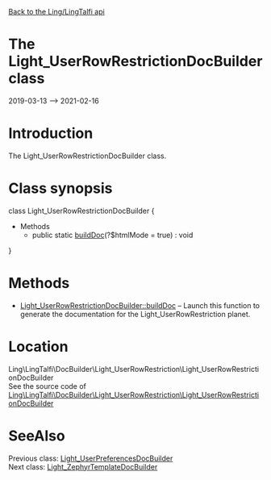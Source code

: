 [Back to the Ling/LingTalfi api](https://github.com/lingtalfi/LingTalfi/blob/master/doc/api/Ling/LingTalfi.md)



The Light_UserRowRestrictionDocBuilder class
================
2019-03-13 --> 2021-02-16






Introduction
============

The Light_UserRowRestrictionDocBuilder class.



Class synopsis
==============


class <span class="pl-k">Light_UserRowRestrictionDocBuilder</span>  {

- Methods
    - public static [buildDoc](https://github.com/lingtalfi/LingTalfi/blob/master/doc/api/Ling/LingTalfi/DocBuilder/Light_UserRowRestriction/Light_UserRowRestrictionDocBuilder/buildDoc.md)(?$htmlMode = true) : void

}






Methods
==============

- [Light_UserRowRestrictionDocBuilder::buildDoc](https://github.com/lingtalfi/LingTalfi/blob/master/doc/api/Ling/LingTalfi/DocBuilder/Light_UserRowRestriction/Light_UserRowRestrictionDocBuilder/buildDoc.md) &ndash; Launch this function to generate the documentation for the Light_UserRowRestriction planet.





Location
=============
Ling\LingTalfi\DocBuilder\Light_UserRowRestriction\Light_UserRowRestrictionDocBuilder<br>
See the source code of [Ling\LingTalfi\DocBuilder\Light_UserRowRestriction\Light_UserRowRestrictionDocBuilder](https://github.com/lingtalfi/LingTalfi/blob/master/DocBuilder/Light_UserRowRestriction/Light_UserRowRestrictionDocBuilder.php)



SeeAlso
==============
Previous class: [Light_UserPreferencesDocBuilder](https://github.com/lingtalfi/LingTalfi/blob/master/doc/api/Ling/LingTalfi/DocBuilder/Light_UserPreferences/Light_UserPreferencesDocBuilder.md)<br>Next class: [Light_ZephyrTemplateDocBuilder](https://github.com/lingtalfi/LingTalfi/blob/master/doc/api/Ling/LingTalfi/DocBuilder/Light_ZephyrTemplate/Light_ZephyrTemplateDocBuilder.md)<br>
